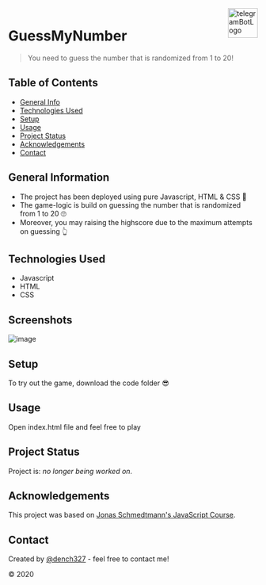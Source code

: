 <img src="https://encrypted-tbn0.gstatic.com/images?q=tbn:ANd9GcRxHMlOk74v1A6FEQPnboiIqLrGeLnGdoAgwQ&usqp=CAU" alt="telegramBotLogo" title="telegramBotLogo" align="right" height="60" />


 # GuessMyNumber
> You need to guess the number that is randomized from 1 to 20!

## Table of Contents
* [General Info](#general-information)
* [Technologies Used](#technologies-used)
* [Setup](#setup)
* [Usage](#usage)
* [Project Status](#project-status)
* [Acknowledgements](#acknowledgements)
* [Contact](#contact)


## General Information
- The project has been deployed using pure Javascript, HTML & CSS 🎈 
- The game-logic is build on guessing the number that is randomized from 1 to 20 🙄
- Moreover, you may raising the highscore due to the maximum attempts on guessing 👆


## Technologies Used
- Javascript
- HTML
- CSS


## Screenshots
![image](https://user-images.githubusercontent.com/53062219/218329366-8a168516-ab95-4d9a-80a4-cf3f19bd0229.png)


## Setup
To try out the game, download the code folder 😎

## Usage
Open index.html file and feel free to play

## Project Status
Project is: _no longer being worked on_.


## Acknowledgements
This project was based on [Jonas Schmedtmann's JavaScript Course](https://www.udemy.com/course/the-complete-javascript-course/).


## Contact
Created by [@dench327](https://www.linkedin.com/in/denis-semko-551b91191) - feel free to contact me!

© 2020
